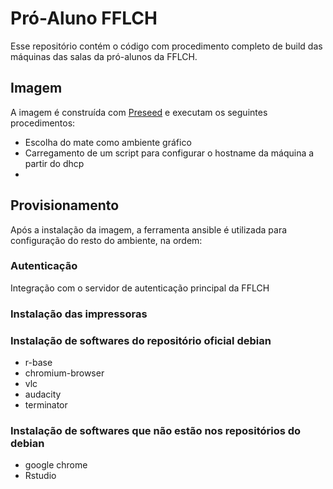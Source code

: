 # Pró-Aluno FFLCH

Esse repositório contém o código com procedimento completo de build das máquinas
das salas da pró-alunos da FFLCH. 

## Imagem

A imagem é construída com [Preseed](https://wiki.debian.org/DebianInstaller/Preseed)
e executam os seguintes procedimentos:

 - Escolha do mate como ambiente gráfico
 - Carregamento de um script para configurar o hostname da máquina a partir do dhcp
 - 

## Provisionamento

Após a instalação da imagem, a ferramenta ansible é utilizada para configuração 
do resto do ambiente, na ordem:

### Autenticação

Integração com o servidor de autenticação principal da FFLCH

### Instalação das impressoras

### Instalação de softwares do repositório oficial debian

 - r-base
 - chromium-browser
 - vlc
 - audacity
 - terminator

### Instalação de softwares que não estão nos repositórios do debian

 - google chrome
 - Rstudio

